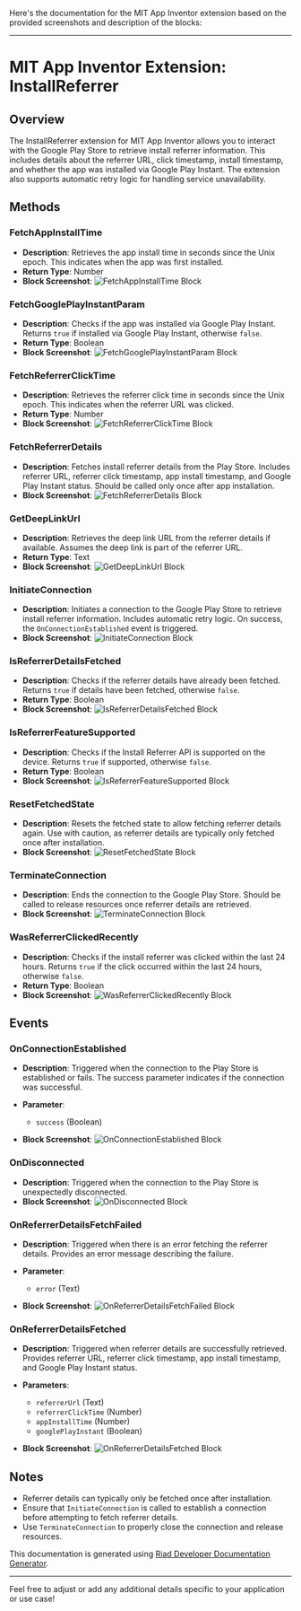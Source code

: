 Here's the documentation for the MIT App Inventor extension based on the provided screenshots and description of the blocks:

---

# MIT App Inventor Extension: InstallReferrer

## Overview
The InstallReferrer extension for MIT App Inventor allows you to interact with the Google Play Store to retrieve install referrer information. This includes details about the referrer URL, click timestamp, install timestamp, and whether the app was installed via Google Play Instant. The extension also supports automatic retry logic for handling service unavailability.

## Methods

### FetchAppInstallTime
- **Description**: Retrieves the app install time in seconds since the Unix epoch. This indicates when the app was first installed.
- **Return Type**: Number
- **Block Screenshot**: ![FetchAppInstallTime Block](https://i.postimg.cc/k4x38r0F/Fetch-App-Install-Time-Block.png)

### FetchGooglePlayInstantParam
- **Description**: Checks if the app was installed via Google Play Instant. Returns `true` if installed via Google Play Instant, otherwise `false`.
- **Return Type**: Boolean
- **Block Screenshot**: ![FetchGooglePlayInstantParam Block](https://i.postimg.cc/kGmChMQp/Fetch-Google-Play-Instant-Param-Block.png)

### FetchReferrerClickTime
- **Description**: Retrieves the referrer click time in seconds since the Unix epoch. This indicates when the referrer URL was clicked.
- **Return Type**: Number
- **Block Screenshot**: ![FetchReferrerClickTime Block](https://i.postimg.cc/NFkthhbf/Fetch-Referrer-Click-Time-Block.png)

### FetchReferrerDetails
- **Description**: Fetches install referrer details from the Play Store. Includes referrer URL, referrer click timestamp, app install timestamp, and Google Play Instant status. Should be called only once after app installation.
- **Block Screenshot**: ![FetchReferrerDetails Block](https://i.postimg.cc/wxXgRJH8/Fetch-Referrer-Details-Block.png)

### GetDeepLinkUrl
- **Description**: Retrieves the deep link URL from the referrer details if available. Assumes the deep link is part of the referrer URL.
- **Return Type**: Text
- **Block Screenshot**: ![GetDeepLinkUrl Block](https://i.postimg.cc/HsTHwxsJ/Get-Deep-Link-Url-Block.png)

### InitiateConnection
- **Description**: Initiates a connection to the Google Play Store to retrieve install referrer information. Includes automatic retry logic. On success, the `OnConnectionEstablished` event is triggered.
- **Block Screenshot**: ![InitiateConnection Block](https://i.postimg.cc/WbSVXvh5/Initiate-Connection-Block.png)

### IsReferrerDetailsFetched
- **Description**: Checks if the referrer details have already been fetched. Returns `true` if details have been fetched, otherwise `false`.
- **Return Type**: Boolean
- **Block Screenshot**: ![IsReferrerDetailsFetched Block](https://i.postimg.cc/2S6DtKWr/Is-Referrer-Details-Fetched-Block.png)

### IsReferrerFeatureSupported
- **Description**: Checks if the Install Referrer API is supported on the device. Returns `true` if supported, otherwise `false`.
- **Return Type**: Boolean
- **Block Screenshot**: ![IsReferrerFeatureSupported Block](https://i.postimg.cc/XYzb6kKF/Is-Referrer-Feature-Supported-Block.png)

### ResetFetchedState
- **Description**: Resets the fetched state to allow fetching referrer details again. Use with caution, as referrer details are typically only fetched once after installation.
- **Block Screenshot**: ![ResetFetchedState Block](https://i.postimg.cc/nL9tF9TW/Reset-Fetched-State-Block.png)

### TerminateConnection
- **Description**: Ends the connection to the Google Play Store. Should be called to release resources once referrer details are retrieved.
- **Block Screenshot**: ![TerminateConnection Block](https://i.postimg.cc/d1McLQxV/Terminate-Connection-Block.png)

### WasReferrerClickedRecently
- **Description**: Checks if the install referrer was clicked within the last 24 hours. Returns `true` if the click occurred within the last 24 hours, otherwise `false`.
- **Return Type**: Boolean
- **Block Screenshot**: ![WasReferrerClickedRecently Block](https://i.postimg.cc/RZsMVBmW/Was-Referrer-Clicked-Recently-Block.png)

## Events

### OnConnectionEstablished
- **Description**: Triggered when the connection to the Play Store is established or fails. The success parameter indicates if the connection was successful.
- **Parameter**: 
  - `success` (Boolean)

- **Block Screenshot**: ![OnConnectionEstablished Block](https://i.postimg.cc/HksYgLqG/On-Connection-Established-Block.png)

### OnDisconnected
- **Description**: Triggered when the connection to the Play Store is unexpectedly disconnected.
- **Block Screenshot**: ![OnDisconnected Block](https://i.postimg.cc/TPKTK42C/On-Disconnected-Block.png)

### OnReferrerDetailsFetchFailed
- **Description**: Triggered when there is an error fetching the referrer details. Provides an error message describing the failure.
- **Parameter**: 
  - `error` (Text)

- **Block Screenshot**: ![OnReferrerDetailsFetchFailed Block](https://i.postimg.cc/Xvt4dkp3/On-Referrer-Details-Fetch-Failed-Block.png)

### OnReferrerDetailsFetched
- **Description**: Triggered when referrer details are successfully retrieved. Provides referrer URL, referrer click timestamp, app install timestamp, and Google Play Instant status.
- **Parameters**:
  - `referrerUrl` (Text)
  - `referrerClickTime` (Number)
  - `appInstallTime` (Number)
  - `googlePlayInstant` (Boolean)

- **Block Screenshot**: ![OnReferrerDetailsFetched Block](https://i.postimg.cc/JnJmqHkX/On-Referrer-Details-Fetched-Block.png)

## Notes
- Referrer details can typically only be fetched once after installation.
- Ensure that `InitiateConnection` is called to establish a connection before attempting to fetch referrer details.
- Use `TerminateConnection` to properly close the connection and release resources.

This documentation is generated using [Riad Developer Documentation Generator](https://riaddeveloper.000.pe).

--- 

Feel free to adjust or add any additional details specific to your application or use case!
